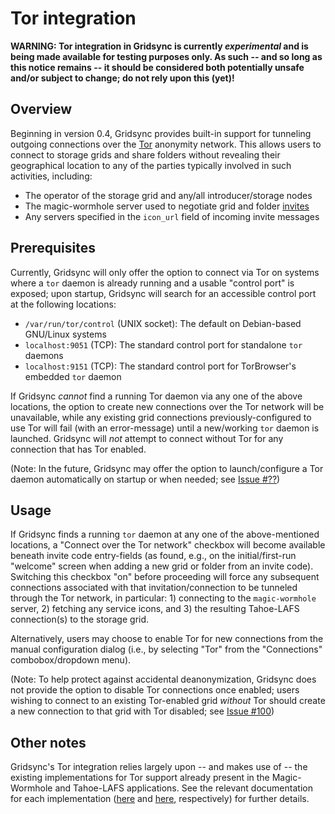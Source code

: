 Tor integration
===============

**WARNING: Tor integration in Gridsync is currently _experimental_ and is being made available for testing purposes only. As such -- and so long as this notice remains -- it should be considered both potentially unsafe and/or subject to change; do not rely upon this (yet)!**


Overview
--------

Beginning in version 0.4, Gridsync provides built-in support for tunneling outgoing connections over the [Tor](https://www.torproject.org/) anonymity network. This allows users to connect to storage grids and share folders without revealing their geographical location to any of the parties typically involved in such activities, including:

* The operator of the storage grid and any/all introducer/storage nodes
* The magic-wormhole server used to negotiate grid and folder [invites](https://github.com/gridsync/gridsync/blob/master/docs/invite-codes.md)
* Any servers specified in the `icon_url` field of incoming invite messages 


Prerequisites
-------------

Currently, Gridsync will only offer the option to connect via Tor on systems where a `tor` daemon is already running and a usable "control port" is exposed; upon startup, Gridsync will search for an accessible control port at the following locations:

* `/var/run/tor/control` (UNIX socket): The default on Debian-based GNU/Linux systems
* `localhost:9051` (TCP): The standard control port for standalone `tor` daemons
* `localhost:9151` (TCP): The standard control port for TorBrowser's embedded `tor` daemon

If Gridsync _cannot_ find a running Tor daemon via any one of the above locations, the option to create new connections over the Tor network will be unavailable, while any existing grid connections previously-configured to use Tor will fail (with an error-message) until a new/working `tor` daemon is launched. Gridsync will _not_ attempt to connect without Tor for any connection that has Tor enabled.

(Note: In the future, Gridsync may offer the option to launch/configure a Tor daemon automatically on startup or when needed; see [Issue #??](https://github.com/gridsync/gridsync/issues))


Usage
-----

If Gridsync finds a running `tor` daemon at any one of the above-mentioned locations, a "Connect over the Tor network" checkbox will become available beneath invite code entry-fields (as found, e.g., on the initial/first-run "welcome" screen when adding a new grid or folder from an invite code). Switching this checkbox "on" before proceeding will force any subsequent connections associated with that invitation/connection to be tunneled through the Tor network, in particular: 1) connecting to the `magic-wormhole` server, 2) fetching any service icons, and 3) the resulting Tahoe-LAFS connection(s) to the storage grid.

Alternatively, users may choose to enable Tor for new connections from the manual configuration dialog (i.e., by selecting "Tor" from the "Connections" combobox/dropdown menu).

(Note: To help protect against accidental deanonymization, Gridsync does not provide the option to disable Tor connections once enabled; users wishing to connect to an existing Tor-enabled grid _without_ Tor should create a new connection to that grid with Tor disabled; see [Issue #100](https://github.com/gridsync/gridsync/issues/100))


Other notes
-----------

Gridsync's Tor integration relies largely upon -- and makes use of -- the existing implementations for Tor support already present in the Magic-Wormhole and Tahoe-LAFS applications. See the relevant documentation for each implementation ([here](https://magic-wormhole.readthedocs.io/en/latest/tor.html) and [here](https://tahoe-lafs.readthedocs.io/en/latest/anonymity-configuration.html), respectively) for further details.
